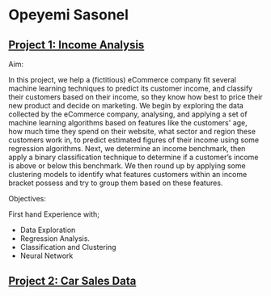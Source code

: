 # Opeyemi Sasonel


## [Project 1: Income Analysis](https://github.com/0xsas/Portfolio.io/tree/main/Files/ecommerce)

Aim:

In this project, we help a (fictitious) eCommerce company fit several machine learning techniques to predict its customer income, and classify their customers based on their income, so they know how best to price their new product and decide on marketing. 
We begin by exploring the data collected by the eCommerce company, analysing, and applying a set of machine learning algorithms based on features like the customers' age, how much time they spend on their website, what sector and region these customers work in, to predict estimated figures of their income using some regression algorithms. Next, we determine an income benchmark, then apply a binary classification technique to determine if a customer’s income is above or below this benchmark. We then round up by applying some clustering models to identify what features customers within an income bracket possess and try to group them based on these features.

Objectives: 

First hand Experience with;
 - Data Exploration
 - Regression Analysis.
 - Classification and Clustering
 - Neural Network


## [Project 2: Car Sales Data](https://github.com/0xsas/Portfolio.io/tree/main/Files/Car%20Price%20Prediction)

